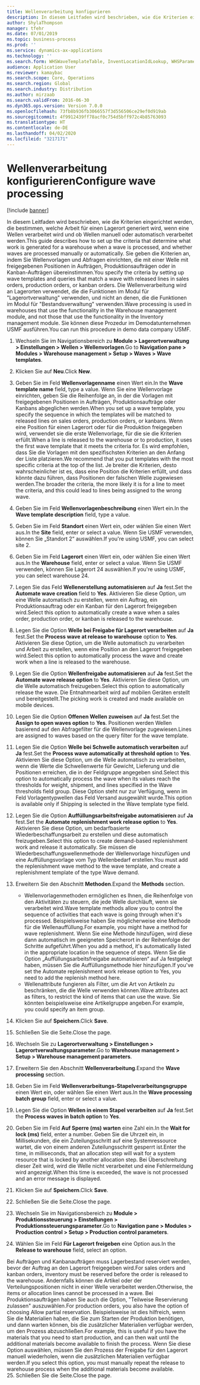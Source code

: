 ```yaml
---
title: Wellenverarbeitung konfigurieren
description: In diesem Leitfaden wird beschrieben, wie die Kriterien eingerichtet werden, die bestimmen, welche Arbeit für einen Lagerort generiert wird, wenn eine Wellen verarbeitet wird und ob Wellen manuell oder automatisch verarbeitet werden.
author: ShylaThompson
manager: tfehr
ms.date: 07/01/2019
ms.topic: business-process
ms.prod: ''
ms.service: dynamics-ax-applications
ms.technology: ''
ms.search.form: WHSWaveTemplateTable, InventLocationIdLookup, WHSParameters, ProdParameters
audience: Application User
ms.reviewer: kamaybac
ms.search.scope: Core, Operations
ms.search.region: Global
ms.search.industry: Distribution
ms.author: mirzaab
ms.search.validFrom: 2016-06-30
ms.dyn365.ops.version: Version 7.0.0
ms.openlocfilehash: 73fb8b936fb3066557f3d556506ce29ef0d919ab
ms.sourcegitcommit: 4f9912439ff78acf0c754d5bff972c4b85763093
ms.translationtype: HT
ms.contentlocale: de-DE
ms.lasthandoff: 04/02/2020
ms.locfileid: "3217171"
---
```

# <a name="configure-wave-processing"></a><span data-ttu-id="db63a-103">Wellenverarbeitung konfigurieren</span><span class="sxs-lookup"><span data-stu-id="db63a-103">Configure wave processing</span></span>

[!include [banner](../../includes/banner.md)]

<span data-ttu-id="db63a-104">In diesem Leitfaden wird beschrieben, wie die Kriterien eingerichtet werden, die bestimmen, welche Arbeit für einen Lagerort generiert wird, wenn eine Wellen verarbeitet wird und ob Wellen manuell oder automatisch verarbeitet werden.</span><span class="sxs-lookup"><span data-stu-id="db63a-104">This guide describes how to set up the criteria that determine what work is generated for a warehouse when a wave is processed, and whether waves are processed manually or automatically.</span></span> <span data-ttu-id="db63a-105">Sie geben die Kriterien an, indem Sie Wellenvorlagen und Abfragen einrichten, die mit einer Welle mit freigegebenen Positionen in Aufträgen, Produktionsaufträgen oder in Kanban-Aufträgen übereinstimmen.</span><span class="sxs-lookup"><span data-stu-id="db63a-105">You specify the criteria by setting up wave templates and queries that match a wave with released lines in sales orders, production orders, or kanban orders.</span></span> <span data-ttu-id="db63a-106">Die Wellenverarbeitung wird an Lagerorten verwendet, die die Funktionen im Modul für "Lagerortverwaltung" verwenden, und nicht an denen, die die Funktionen im Modul für "Bestandsverwaltung" verwenden.</span><span class="sxs-lookup"><span data-stu-id="db63a-106">Wave processing is used in warehouses that use the functionality in the Warehouse management module, and not those that use the functionality in the Inventory management module.</span></span> <span data-ttu-id="db63a-107">Sie können diese Prozedur im Demodatunternehmen USMF ausführen.</span><span class="sxs-lookup"><span data-stu-id="db63a-107">You can run this procedure in demo data company USMF.</span></span>

1. <span data-ttu-id="db63a-108">Wechseln Sie im Navigationsbereich zu **Module > Lagerortverwaltung > Einstellungen > Wellen > Wellenvorlagen**.</span><span class="sxs-lookup"><span data-stu-id="db63a-108">Go to **Navigation pane > Modules > Warehouse management > Setup > Waves > Wave templates**.</span></span>
2. <span data-ttu-id="db63a-109">Klicken Sie auf **Neu**.</span><span class="sxs-lookup"><span data-stu-id="db63a-109">Click **New**.</span></span>
3. <span data-ttu-id="db63a-110">Geben Sie im Feld **Wellenvorlagenname** einen Wert ein.</span><span class="sxs-lookup"><span data-stu-id="db63a-110">In the **Wave template name** field, type a value.</span></span> <span data-ttu-id="db63a-111">Wenn Sie eine Wellenvorlage einrichten, geben Sie die Reihenfolge an, in der die Vorlagen mit freigegebenen Positionen in Aufträgen, Produktionsaufträge oder Kanbans abgeglichen werden.</span><span class="sxs-lookup"><span data-stu-id="db63a-111">When you set up a wave template, you specify the sequence in which the templates will be matched to released lines on sales orders, production orders, or kanbans.</span></span> <span data-ttu-id="db63a-112">Wenn eine Position für einen Lagerort oder für die Produktion freigegeben wird, verwendet sie die erste Wellenvorlage, für die sie die Kriterien erfüllt.</span><span class="sxs-lookup"><span data-stu-id="db63a-112">When a line is released to the warehouse or to production, it uses the first wave template that it meets the criteria for.</span></span> <span data-ttu-id="db63a-113">Es wird empfohlen, dass Sie die Vorlagen mit den spezifischsten Kriterien an den Anfang der Liste platzieren.</span><span class="sxs-lookup"><span data-stu-id="db63a-113">We recommend that you put templates with the most specific criteria at the top of the list.</span></span> <span data-ttu-id="db63a-114">Je breiter die Kriterien, desto wahrscheinlicher ist es, dass eine Position die Kriterien erfüllt, und dass könnte dazu führen, dass Positionen der falschen Welle zugewiesen werden.</span><span class="sxs-lookup"><span data-stu-id="db63a-114">The broader the criteria, the more likely it is for a line to meet the criteria, and this could lead to lines being assigned to the wrong wave.</span></span>  
4. <span data-ttu-id="db63a-115">Geben Sie im Feld **Wellenvorlagenbeschreibung** einen Wert ein.</span><span class="sxs-lookup"><span data-stu-id="db63a-115">In the **Wave template description** field, type a value.</span></span>
5. <span data-ttu-id="db63a-116">Geben Sie im Feld **Standort** einen Wert ein, oder wählen Sie einen Wert aus.</span><span class="sxs-lookup"><span data-stu-id="db63a-116">In the **Site** field, enter or select a value.</span></span> <span data-ttu-id="db63a-117">Wenn Sie USMF verwenden, können Sie „Standort 2“ auswählen.</span><span class="sxs-lookup"><span data-stu-id="db63a-117">If you're using USMF, you can select site 2.</span></span>  
6. <span data-ttu-id="db63a-118">Geben Sie im Feld **Lagerort** einen Wert ein, oder wählen Sie einen Wert aus.</span><span class="sxs-lookup"><span data-stu-id="db63a-118">In the **Warehouse** field, enter or select a value.</span></span> <span data-ttu-id="db63a-119">Wenn Sie USMF verwenden, können Sie Lagerort 24 auswählen.</span><span class="sxs-lookup"><span data-stu-id="db63a-119">If you're using USMF, you can select warehouse 24.</span></span>  
7. <span data-ttu-id="db63a-120">Legen Sie das Feld **Wellenerstellung automatisieren** auf **Ja** fest.</span><span class="sxs-lookup"><span data-stu-id="db63a-120">Set the **Automate wave creation** field to **Yes**.</span></span> <span data-ttu-id="db63a-121">Aktivieren Sie diese Option, um eine Welle automatisch zu erstellen, wenn ein Auftrag, ein Produktionsauftrag oder ein Kanban für den Lagerort freigegeben wird.</span><span class="sxs-lookup"><span data-stu-id="db63a-121">Select this option to automatically create a wave when a sales order, production order, or kanban is released to the warehouse.</span></span>  
8. <span data-ttu-id="db63a-122">Legen Sie die Option **Welle bei Freigabe für Lagerort verarbeiten** auf **Ja** fest.</span><span class="sxs-lookup"><span data-stu-id="db63a-122">Set the **Process wave at release to warehouse** option to **Yes**.</span></span> <span data-ttu-id="db63a-123">Aktivieren Sie diese Option, um die Welle automatisch zu verarbeiten und Arbeit zu erstellen, wenn eine Position an den Lagerort freigegeben wird.</span><span class="sxs-lookup"><span data-stu-id="db63a-123">Select this option to automatically process the wave and create work when a line is released to the warehouse.</span></span>  
9. <span data-ttu-id="db63a-124">Legen Sie die Option **Wellenfreigabe automatisieren** auf **Ja** fest.</span><span class="sxs-lookup"><span data-stu-id="db63a-124">Set the **Automate wave release option** to **Yes**.</span></span> <span data-ttu-id="db63a-125">Aktivieren Sie diese Option, um die Welle automatisch freizugeben.</span><span class="sxs-lookup"><span data-stu-id="db63a-125">Select this option to automatically release the wave.</span></span> <span data-ttu-id="db63a-126">Die Entnahmearbeit wird auf mobilen Geräten erstellt und bereitgestellt.</span><span class="sxs-lookup"><span data-stu-id="db63a-126">The picking work is created and made available on mobile devices.</span></span>  
10. <span data-ttu-id="db63a-127">Legen Sie die Option **Offenen Wellen zuweisen** auf **Ja** fest.</span><span class="sxs-lookup"><span data-stu-id="db63a-127">Set the **Assign to open waves option** to **Yes**.</span></span> <span data-ttu-id="db63a-128">Positionen werden Wellen basierend auf den Abfragefilter für die Wellenvorlage zugewiesen.</span><span class="sxs-lookup"><span data-stu-id="db63a-128">Lines are assigned to waves based on the query filter for the wave template.</span></span>  
11. <span data-ttu-id="db63a-129">Legen Sie die Option **Welle bei Schwelle automatisch verarbeiten** auf **Ja** fest.</span><span class="sxs-lookup"><span data-stu-id="db63a-129">Set the **Process wave automatically at threshold option** to **Yes**.</span></span> <span data-ttu-id="db63a-130">Aktivieren Sie diese Option, um die Welle automatisch zu verarbeiten, wenn die Werte die Schwellenwerte für Gewicht, Lieferung und die Positionen erreichen, die in der Feldgruppe angegeben sind.</span><span class="sxs-lookup"><span data-stu-id="db63a-130">Select this option to automatically process the wave when its values reach the thresholds for weight, shipment, and lines specified in the Wave thresholds field group.</span></span> <span data-ttu-id="db63a-131">Diese Option steht nur zur Verfügung, wenn im Feld Vorlagentypwellen das Feld Versand ausgewählt wurde.</span><span class="sxs-lookup"><span data-stu-id="db63a-131">This option is available only if Shipping is selected in the Wave template type field.</span></span>  
12. <span data-ttu-id="db63a-132">Legen Sie die Option **Auffüllungsarbeitsfreigabe automatisieren** auf **Ja** fest.</span><span class="sxs-lookup"><span data-stu-id="db63a-132">Set the **Automate replenishment work release option** to **Yes**.</span></span> <span data-ttu-id="db63a-133">Aktivieren Sie diese Option, um bedarfbasierte Wiederbeschaffungsarbeit zu erstellen und diese automatisch freizugeben.</span><span class="sxs-lookup"><span data-stu-id="db63a-133">Select this option to create demand-based replenishment work and release it automatically.</span></span> <span data-ttu-id="db63a-134">Sie müssen die Wiederbeschaffungswellenmethode der Wellenvorlage hinzufügen und eine Auffüllungsvorlage vom Typ Wellenbedarf erstellen.</span><span class="sxs-lookup"><span data-stu-id="db63a-134">You must add the replenishment wave method to the wave template, and create a replenishment template of the type Wave demand.</span></span>  
13. <span data-ttu-id="db63a-135">Erweitern Sie den Abschnitt **Methoden**.</span><span class="sxs-lookup"><span data-stu-id="db63a-135">Expand the **Methods** section.</span></span>

    - <span data-ttu-id="db63a-136">Wellenvorlagenmethoden ermöglichen es Ihnen, die Reihenfolge von den Aktivitäten zu steuern, die jede Welle durchläuft, wenn sie verarbeitet wird.</span><span class="sxs-lookup"><span data-stu-id="db63a-136">Wave template methods allow you to control the sequence of activities that each wave is going through when it's processed.</span></span> <span data-ttu-id="db63a-137">Beispielsweise haben Sie möglicherweise eine Methode für die Wellenauffüllung.</span><span class="sxs-lookup"><span data-stu-id="db63a-137">For example, you might have a method for wave replenishment.</span></span> <span data-ttu-id="db63a-138">Wenn Sie eine Methode hinzufügen, wird diese dann automatisch im geeigneten Speicherort in der Reihenfolge der Schritte aufgeführt.</span><span class="sxs-lookup"><span data-stu-id="db63a-138">When you add a method, it's automatically listed in the appropriate location in the sequence of steps.</span></span> <span data-ttu-id="db63a-139">Wenn Sie die Option „Auffüllungsarbeitsfreigabe automatisieren“ auf Ja festgelegt haben, müssen Sie die Auffüllungsmethode hier hinzufügen.</span><span class="sxs-lookup"><span data-stu-id="db63a-139">If you've set the Automate replenishment work release option to Yes, you need to add the replenish method here.</span></span>  
    - <span data-ttu-id="db63a-140">Wellenattribute fungieren als Filter, um die Art von Artikeln zu beschränken, die die Welle verwenden können.</span><span class="sxs-lookup"><span data-stu-id="db63a-140">Wave attributes act as filters, to restrict the kind of items that can use the wave.</span></span> <span data-ttu-id="db63a-141">Sie könnten beispielsweise eine Artikelgruppe angeben.</span><span class="sxs-lookup"><span data-stu-id="db63a-141">For example, you could specify an item group.</span></span>  
14. <span data-ttu-id="db63a-142">Klicken Sie auf **Speichern**.</span><span class="sxs-lookup"><span data-stu-id="db63a-142">Click **Save**.</span></span>
15. <span data-ttu-id="db63a-143">Schließen Sie die Seite.</span><span class="sxs-lookup"><span data-stu-id="db63a-143">Close the page.</span></span>
16. <span data-ttu-id="db63a-144">Wechseln Sie zu **Lagerortverwaltung > Einstellungen > Lagerortverwaltungsparameter**.</span><span class="sxs-lookup"><span data-stu-id="db63a-144">Go to **Warehouse management > Setup > Warehouse management parameters**.</span></span>
17. <span data-ttu-id="db63a-145">Erweitern Sie den Abschnitt **Wellenverarbeitung**.</span><span class="sxs-lookup"><span data-stu-id="db63a-145">Expand the **Wave processing** section.</span></span>
18. <span data-ttu-id="db63a-146">Geben Sie im Feld **Wellenverarbeitungs-Stapelverarbeitungsgruppe** einen Wert ein, oder wählen Sie einen Wert aus.</span><span class="sxs-lookup"><span data-stu-id="db63a-146">In the **Wave processing batch group** field, enter or select a value.</span></span>
19. <span data-ttu-id="db63a-147">Legen Sie die Option **Wellen in einem Stapel verarbeiten** auf **Ja** fest.</span><span class="sxs-lookup"><span data-stu-id="db63a-147">Set the **Process waves in batch option** to **Yes**.</span></span>
20. <span data-ttu-id="db63a-148">Geben Sie im Feld **Auf Sperre (ms) warten** eine Zahl ein.</span><span class="sxs-lookup"><span data-stu-id="db63a-148">In the **Wait for lock (ms)** field, enter a number.</span></span> <span data-ttu-id="db63a-149">Geben Sie die Uhrzeit ein, in Millisekunden, die ein Zuteilungsschritt auf eine Systemressource wartet, die von einem anderen Zuteilungsschritt gesperrt ist.</span><span class="sxs-lookup"><span data-stu-id="db63a-149">Enter the time, in milliseconds, that an allocation step will wait for a system resource that is locked by another allocation step.</span></span> <span data-ttu-id="db63a-150">Bei Überschreitung dieser Zeit wird, wird die Welle nicht verarbeitet und eine Fehlermeldung wird angezeigt.</span><span class="sxs-lookup"><span data-stu-id="db63a-150">When this time is exceeded, the wave is not processed and an error message is displayed.</span></span>  
21. <span data-ttu-id="db63a-151">Klicken Sie auf **Speichern**.</span><span class="sxs-lookup"><span data-stu-id="db63a-151">Click **Save**.</span></span>
22. <span data-ttu-id="db63a-152">Schließen Sie die Seite.</span><span class="sxs-lookup"><span data-stu-id="db63a-152">Close the page.</span></span>
23. <span data-ttu-id="db63a-153">Wechseln Sie im Navigationsbereich zu **Module > Produktionssteuerung > Einstellungen > Produktionssteuerungsparameter**.</span><span class="sxs-lookup"><span data-stu-id="db63a-153">Go to **Navigation pane > Modules > Production control > Setup > Production control parameters**.</span></span>
24. <span data-ttu-id="db63a-154">Wählen Sie im Feld **Für Lagerort freigeben** eine Option aus.</span><span class="sxs-lookup"><span data-stu-id="db63a-154">In the **Release to warehouse** field, select an option.</span></span>

<span data-ttu-id="db63a-155">Bei Aufträgen und Kanbanaufträgen muss Lagerbestand reserviert werden, bevor der Auftrag an den Lagerort freigegeben wird.</span><span class="sxs-lookup"><span data-stu-id="db63a-155">For sales orders and kanban orders, inventory must be reserved before the order is released to the warehouse.</span></span> <span data-ttu-id="db63a-156">Andernfalls können die Artikel oder der Verteilungspositionen nicht in einer Welle verarbeitet werden.</span><span class="sxs-lookup"><span data-stu-id="db63a-156">Otherwise, the items or allocation lines cannot be processed in a wave.</span></span> <span data-ttu-id="db63a-157">Bei Produktionsaufträgen haben Sie auch die Option, "Teilweise Reservierung zulassen" auszuwählen.</span><span class="sxs-lookup"><span data-stu-id="db63a-157">For production orders, you also have the option of choosing Allow partial reservation.</span></span> <span data-ttu-id="db63a-158">Beispielsweise ist dies hilfreich, wenn Sie die Materialien haben, die Sie zum Starten der Produktion benötigen, und dann warten können, bis die zusätzlicher Materialien verfügbar werden, um den Prozess abzuschließen.</span><span class="sxs-lookup"><span data-stu-id="db63a-158">For example, this is useful if you have the materials that you need to start production, and can then wait until the additional materials become available to finish the process.</span></span> <span data-ttu-id="db63a-159">Wenn Sie diese Option auswählen, müssen Sie den Prozess der Freigabe für den Lagerort manuell wiederholen, wenn die zusätzlichen Materialien verfügbar werden.</span><span class="sxs-lookup"><span data-stu-id="db63a-159">If you select this option, you must manually repeat the release to warehouse process when the additional materials become available.</span></span>  
25. <span data-ttu-id="db63a-160">Schließen Sie die Seite.</span><span class="sxs-lookup"><span data-stu-id="db63a-160">Close the page.</span></span>

